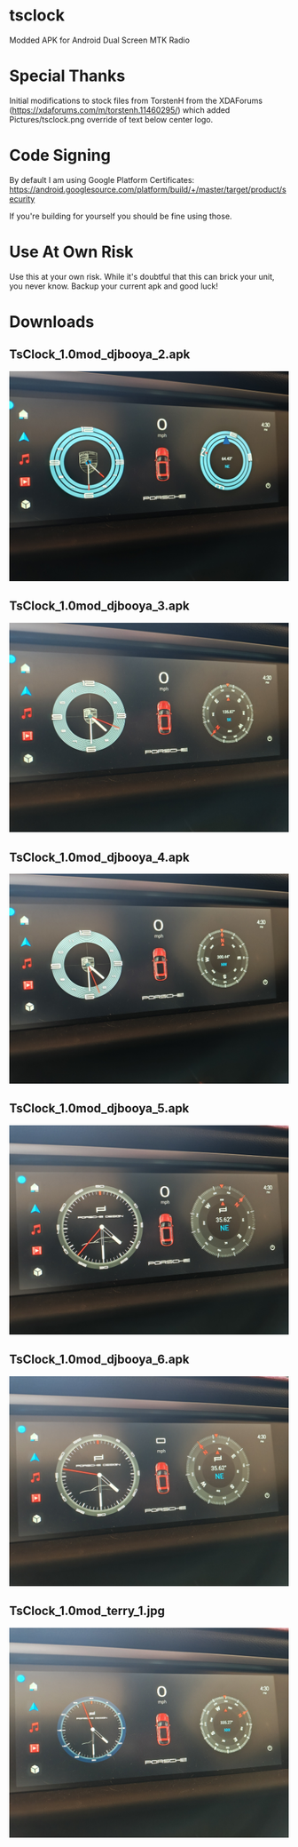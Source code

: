# tsclock
Modded APK for Android Dual Screen MTK Radio

# Special Thanks
Initial modifications to stock files from TorstenH from the XDAForums (https://xdaforums.com/m/torstenh.11460295/) which added
Pictures/tsclock.png override of text below center logo.

# Code Signing
By default I am using Google Platform Certificates:
https://android.googlesource.com/platform/build/+/master/target/product/security

If you're building for yourself you should be fine using those.

# Use At Own Risk
Use this at your own risk.  While it's doubtful that this can brick your unit, you never know.  Backup your current apk and good luck!

# Downloads

## TsClock_1.0mod_djbooya_2.apk
[![TsClock_1.0mod_djbooya_2.apk](dist/TsClock_1.0mod_djbooya_2.jpg)](dist/TsClock_1.0mod_djbooya_2.apk)
## TsClock_1.0mod_djbooya_3.apk
[![TsClock_1.0mod_djbooya_3.apk](dist/TsClock_1.0mod_djbooya_3.jpg)](dist/TsClock_1.0mod_djbooya_3.apk)
## TsClock_1.0mod_djbooya_4.apk
[![TsClock_1.0mod_djbooya_2.apk](dist/TsClock_1.0mod_djbooya_4.jpg)](dist/TsClock_1.0mod_djbooya_4.apk)
## TsClock_1.0mod_djbooya_5.apk
[![TsClock_1.0mod_djbooya_2.apk](dist/TsClock_1.0mod_djbooya_5.jpg)](dist/TsClock_1.0mod_djbooya_5.apk)
## TsClock_1.0mod_djbooya_6.apk
[![TsClock_1.0mod_djbooya_2.apk](dist/TsClock_1.0mod_djbooya_6.jpg)](dist/TsClock_1.0mod_djbooya_6.apk)
## TsClock_1.0mod_terry_1.jpg
[![TsClock_1.0mod_terry_1.apk](dist/TsClock_1.0mod_terry_1.jpg)](dist/TsClock_1.0mod_terry_1.apk)
